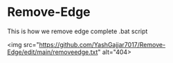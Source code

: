 # Remove-Edge
This is how we remove edge complete .bat script

<img src="https://github.com/YashGajjar7017/Remove-Edge/edit/main/removeedge.txt" alt="404>
